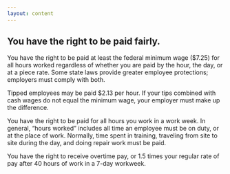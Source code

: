 ```yaml
---
layout: content
---
```

## You have the right to be paid fairly.

You have the right to be paid at least the federal minimum wage ($7.25) for all hours worked regardless of whether you are paid by the hour, the day, or at a piece rate. Some state laws provide greater employee protections; employers must comply with both.

Tipped employees may be paid $2.13 per hour. If your tips combined with cash wages do not equal the minimum wage, your employer must make up the difference.

You have the right to be paid for all hours you work in a work week. In general, “hours worked” includes all time an employee must be on duty, or at the place of work. Normally, time spent in training, traveling from site to site during the day, and doing repair work must be paid.

You have the right to receive overtime pay, or 1.5 times your regular rate of pay after 40 hours of work in a 7-day workweek.
